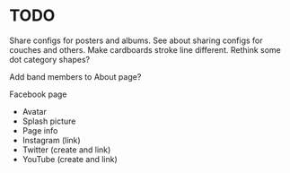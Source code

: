 # TODO
Share configs for posters and albums.
See about sharing configs for couches and others.
Make cardboards stroke line different.
Rethink some dot category shapes?

Add band members to About page?

Facebook page
* Avatar
* Splash picture
* Page info
* Instagram (link)
* Twitter (create and link)
* YouTube (create and link)